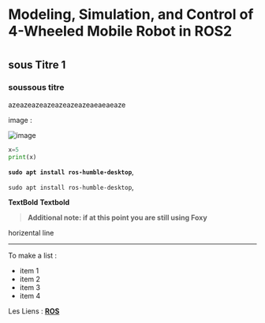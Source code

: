 # Modeling, Simulation, and Control of 4-Wheeled Mobile Robot in ROS2 <h1>
 
## sous Titre 1
 
### soussous titre
 
azeazeazeazeazeazeazeaeaeaeaze
 
image :
 
![image](https://github.com/user-attachments/assets/0901153c-f94a-468d-813b-dda36b3d3b79)
 
 
```python 
x=5
print(x)
```
 
 
__`sudo apt install ros-humble-desktop`__,
 
`sudo apt install ros-humble-desktop`,
 
 
**TextBold**  __Textbold__
 
__<blockquote>Additional note: if at this point you are still using Foxy  </blockquote>__
 
horizental line 
___
 
To make a list : 
- item 1
- item 2
- item 3
- item 4
 
Les Liens : 
  [**ROS**](https://docs.ros.org/en/rolling/index.html)
